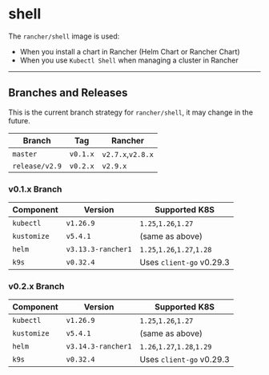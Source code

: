 # shell

The `rancher/shell` image is used:

- When you install a chart in Rancher (Helm Chart or Rancher Chart)
- When you use `Kubectl Shell` when managing a cluster in Rancher

---
## Branches and Releases
This is the current branch strategy for `rancher/shell`, it may change in the future.

| Branch         | Tag      | Rancher           |
|----------------|----------|-------------------|
| `master`       | `v0.1.x` | `v2.7.x`,`v2.8.x` |
| `release/v2.9` | `v0.2.x` | `v2.9.x`          |

### v0.1.x Branch
| Component   | Version | Supported K8S               |
|-------------|---------|-----------------------------|
| `kubectl`   |`v1.26.9`| `1.25`,`1.26`,`1.27`        |
| `kustomize` |`v5.4.1`| (same as above)             |
| `helm`      |`v3.13.3-rancher1`| `1.25`,`1.26`,`1.27`,`1.28` |
| `k9s`       |`v0.32.4`| Uses `client-go` v0.29.3           |

### v0.2.x Branch
| Component   | Version            | Supported K8S              |
|-------------|--------------------|----------------------------|
| `kubectl`   | `v1.26.9`          | `1.25`,`1.26`,`1.27`       |
| `kustomize` | `v5.4.1`           | (same as above)            |
| `helm`      | `v3.14.3-rancher1` | `1.26`,`1.27`,`1.28`,`1.29` |
| `k9s`       | `v0.32.4`          | Uses `client-go` v0.29.3   |
